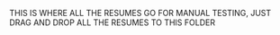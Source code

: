 THIS IS WHERE ALL THE RESUMES GO
FOR MANUAL TESTING, JUST DRAG AND DROP ALL THE RESUMES TO THIS FOLDER
